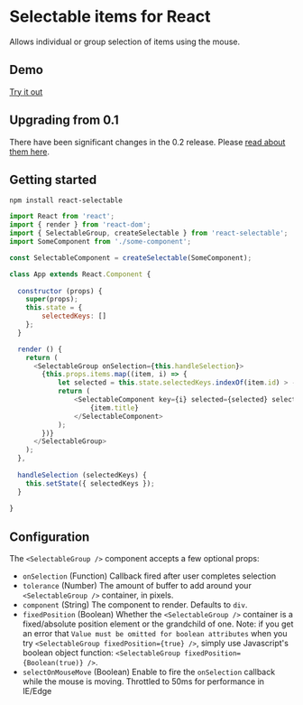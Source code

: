 # Selectable items for React

Allows individual or group selection of items using the mouse.

## Demo
[Try it out](http://unclecheese.github.io/react-selectable/example)

## Upgrading from 0.1
There have been significant changes in the 0.2 release. Please [read about them here](UPGRADING.md).
## Getting started
```
npm install react-selectable
```

```js
import React from 'react';
import { render } from 'react-dom';
import { SelectableGroup, createSelectable } from 'react-selectable';
import SomeComponent from './some-component';

const SelectableComponent = createSelectable(SomeComponent);

class App extends React.Component {
  
  constructor (props) {
  	super(props);
  	this.state = {
  		selectedKeys: []
  	};
  }

  render () {
    return (
      <SelectableGroup onSelection={this.handleSelection}>
        {this.props.items.map((item, i) => {
          	let selected = this.state.selectedKeys.indexOf(item.id) > -1;
          	return (
          		<SelectableComponent key={i} selected={selected} selectableKey={item.id}>
          			{item.title}
          		</SelectableComponent>
          	);
        })}
      </SelectableGroup>
    );
  },
  
  handleSelection (selectedKeys) {
  	this.setState({ selectedKeys });
  }
	
}
```
## Configuration

The `<SelectableGroup />` component accepts a few optional props:
* `onSelection` (Function) Callback fired after user completes selection
* `tolerance` (Number) The amount of buffer to add around your `<SelectableGroup />` container, in pixels.
* `component` (String) The component to render. Defaults to `div`.
* `fixedPosition` (Boolean) Whether the `<SelectableGroup />` container is a fixed/absolute position element or the grandchild of one. Note: if you get an error that `Value must be omitted for boolean attributes` when you try `<SelectableGroup fixedPosition={true} />`, simply use Javascript's boolean object function: `<SelectableGroup fixedPosition={Boolean(true)} />`.
* `selectOnMouseMove` (Boolean) Enable to fire the `onSelection` callback while the mouse is moving. Throttled to 50ms for performance in IE/Edge

